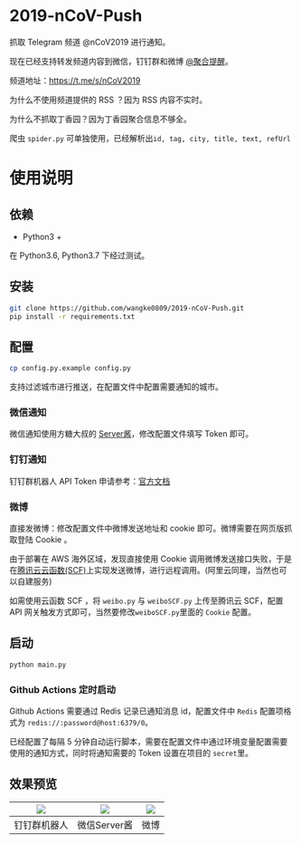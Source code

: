 # 2019-nCoV-Push

抓取 Telegram 频道 @nCoV2019 进行通知。

现在已经支持转发频道内容到微信，钉钉群和微博 [@聚合提醒](https://www.weibo.com/u/7378955365)。

频道地址：https://t.me/s/nCoV2019

为什么不使用频道提供的 RSS ？因为 RSS 内容不实时。

为什么不抓取丁香园？因为丁香园聚合信息不够全。

爬虫 `spider.py` 可单独使用，已经解析出`id, tag, city, title, text, refUrl`

# 使用说明

## 依赖

- Python3 +

在 Python3.6, Python3.7 下经过测试。

## 安装

```bash
git clone https://github.com/wangke0809/2019-nCoV-Push.git
pip install -r requirements.txt
```

## 配置

```bash
cp config.py.example config.py
```

支持过滤城市进行推送，在配置文件中配置需要通知的城市。

### 微信通知

微信通知使用方糖大叔的 [Server酱](http://sc.ftqq.com/3.version)，修改配置文件填写 Token 即可。

### 钉钉通知

钉钉群机器人 API Token 申请参考：[官方文档](https://ding-doc.dingtalk.com/doc#/serverapi2/qf2nxq/26eaddd5)

### 微博

直接发微博：修改配置文件中微博发送地址和 cookie 即可。微博需要在网页版抓取登陆 Cookie 。

由于部署在 AWS 海外区域，发现直接使用 Cookie 调用微博发送接口失败，于是在[腾讯云云函数(SCF)](https://cloud.tencent.com/document/product/583)上实现发送微博，进行远程调用。(阿里云同理，当然也可以自建服务)

如需使用云函数 SCF ，将 `weibo.py` 与 `weiboSCF.py` 上传至腾讯云 SCF，配置 API 网关触发方式即可，当然要修改`weiboSCF.py`里面的 `Cookie` 配置。 

## 启动

```bash
python main.py
```

### Github Actions 定时启动

Github Actions 需要通过 Redis 记录已通知消息 id，配置文件中 `Redis` 配置项格式为 `redis://:password@host:6379/0`。

已经配置了每隔 5 分钟自动运行脚本，需要在配置文件中通过环境变量配置需要使用的通知方式，同时将通知需要的 Token 设置在项目的 `secret`里。

## 效果预览

| ![](https://github.com/wangke0809/2019-nCoV-push/blob/master/imgs/DingTalk.jpg?raw=true) | ![](https://github.com/wangke0809/2019-nCoV-push/blob/master/imgs/Wechat.jpg?raw=true) | ![](https://github.com/wangke0809/2019-nCoV-push/blob/master/imgs/Weibo.jpg?raw=true) |
| :----------------------------------: | :----------------------------------: | :----------------------------------: |
|               钉钉群机器人               |               微信Server酱               |               微博               |
